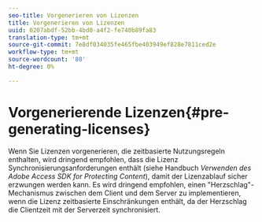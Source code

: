 ```yaml
---
seo-title: Vorgenerieren von Lizenzen
title: Vorgenerieren von Lizenzen
uuid: 0207abdf-52bb-4bd0-a4f2-fe740b89fa83
translation-type: tm+mt
source-git-commit: 7e8df034035fe465fbe403949ef828e7811ced2e
workflow-type: tm+mt
source-wordcount: '80'
ht-degree: 0%

---
```



# Vorgenerierende Lizenzen{#pre-generating-licenses}

Wenn Sie Lizenzen vorgenerieren, die zeitbasierte Nutzungsregeln enthalten, wird dringend empfohlen, dass die Lizenz Synchronisierungsanforderungen enthält (siehe Handbuch *Verwenden des Adobe Access SDK for Protecting Content*), damit der Lizenzablauf sicher erzwungen werden kann. Es wird dringend empfohlen, einen &quot;Herzschlag&quot;-Mechanismus zwischen dem Client und dem Server zu implementieren, wenn die Lizenz zeitbasierte Einschränkungen enthält, da der Herzschlag die Clientzeit mit der Serverzeit synchronisiert.

